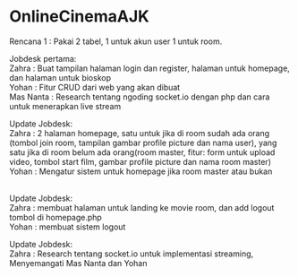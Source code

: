 # OnlineCinemaAJK

Rencana 1 :
  Pakai 2 tabel, 1 untuk akun user 1 untuk room.

Jobdesk pertama: <br>
  Zahra : Buat tampilan halaman login dan register, halaman untuk homepage, dan halaman untuk bioskop <br>
  Yohan : Fitur CRUD dari web yang akan dibuat <br>
  Mas Nanta : Research tentang ngoding socket.io dengan php dan cara untuk menerapkan live stream<br>

Update Jobdesk: <br>
  Zahra : 2 halaman homepage, satu untuk jika di room sudah ada orang (tombol join room, tampilan gambar profile picture dan nama user), yang satu jika di room belum ada orang(room master, fitur: form untuk upload video, tombol start film, gambar profile picture dan nama room master) <br>
  Yohan : Mengatur sistem untuk homepage jika room master atau bukan <br><br>
  
Update Jobdesk: <br>
  Zahra : membuat halaman untuk landing ke movie room, dan add logout tombol di homepage.php<br>
  Yohan : membuat sistem logout<br>

Update Jobdesk: <br>
  Zahra : Research tentang socket.io untuk implementasi streaming, Menyemangati Mas Nanta dan Yohan<br>
